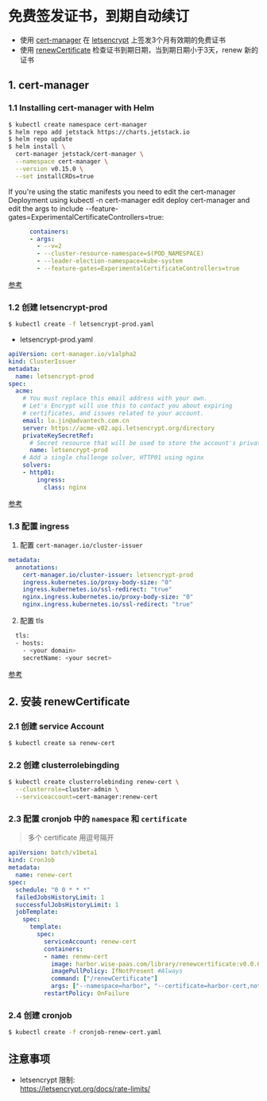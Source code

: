 # 免费签发证书，到期自动续订
- 使用 [cert-manager](https://cert-manager.io) 在 [letsencrypt](https://letsencrypt.org) 上签发3个月有效期的免费证书
- 使用 [renewCertificate](https://github.com/xiaojin525/renewCertificate.git) 检查证书到期日期，当到期日期小于3天，renew 新的证书

## 1. cert-manager
### 1.1 Installing cert-manager with Helm

```bash
$ kubectl create namespace cert-manager
$ helm repo add jetstack https://charts.jetstack.io
$ helm repo update
$ helm install \
  cert-manager jetstack/cert-manager \
  --namespace cert-manager \
  --version v0.15.0 \
  --set installCRDs=true
```
If you're using the static manifests you need to edit the cert-manager Deployment using kubectl -n cert-manager edit deploy cert-manager
and edit the args to include --feature-gates=ExperimentalCertificateControllers=true:

```yaml
      containers:
      - args:
        - --v=2
        - --cluster-resource-namespace=$(POD_NAMESPACE)
        - --leader-election-namespace=kube-system
        - --feature-gates=ExperimentalCertificateControllers=true
```
[参考](https://cert-manager.io/docs/installation/kubernetes/)

### 1.2 创建 letsencrypt-prod
```bash
$ kubectl create -f letsencrypt-prod.yaml
```
- letsencrypt-prod.yaml
```yaml
apiVersion: cert-manager.io/v1alpha2
kind: ClusterIssuer
metadata:
  name: letsencrypt-prod
spec:
  acme:
    # You must replace this email address with your own.
    # Let's Encrypt will use this to contact you about expiring
    # certificates, and issues related to your account.
    email: lu.jin@advantech.com.cn
    server: https://acme-v02.api.letsencrypt.org/directory
    privateKeySecretRef:
      # Secret resource that will be used to store the account's private key.
      name: letsencrypt-prod
    # Add a single challenge solver, HTTP01 using nginx
    solvers:
    - http01:
        ingress:
          class: nginx
```
[参考](https://cert-manager.io/docs/configuration/acme/)

### 1.3 配置 ingress
1. 配置 `cert-manager.io/cluster-issuer`
```yaml
metadata:
  annotations:
    cert-manager.io/cluster-issuer: letsencrypt-prod
    ingress.kubernetes.io/proxy-body-size: "0"
    ingress.kubernetes.io/ssl-redirect: "true"
    nginx.ingress.kubernetes.io/proxy-body-size: "0"
    nginx.ingress.kubernetes.io/ssl-redirect: "true"
```
2.  配置 tls
```bash
  tls:
  - hosts:
    - <your domain>
    secretName: <your secret>
```

[参考](https://cert-manager.io/docs/usage/ingress/)

## 2. 安装 renewCertificate
### 2.1 创建 service Account
```bash
$ kubectl create sa renew-cert
```
### 2.2 创建 clusterrolebingding
```bash
$ kubectl create clusterrolebinding renew-cert \
  --clusterrole=cluster-admin \
  --serviceaccount=cert-manager:renew-cert
```
### 2.3 配置 cronjob 中的 `namespace` 和 `certificate`
> 多个 certificate 用逗号隔开  

```yaml
apiVersion: batch/v1beta1
kind: CronJob
metadata:
  name: renew-cert
spec:
  schedule: "0 0 * * *"
  failedJobsHistoryLimit: 1
  successfulJobsHistoryLimit: 1
  jobTemplate:
    spec:
      template:
        spec:
          serviceAccount: renew-cert
          containers:
          - name: renew-cert
            image: harbor.wise-paas.com/library/renewcertificate:v0.0.6
            imagePullPolicy: IfNotPresent #Always
            command: ["/renewCertificate"]
            args: ["--namespace=harbor", "--certificate=harbor-cert,notary-cert"]
          restartPolicy: OnFailure
```
### 2.4 创建 cronjob
```bash
$ kubectl create -f cronjob-renew-cert.yaml
```

## 注意事项
- letsencrypt 限制:  
https://letsencrypt.org/docs/rate-limits/
